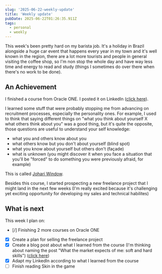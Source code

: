 ```yaml
---
slug: '2025-06-22-weekly-update'
title: 'Weekly update'
pubDate: 2025-06-22T01:26:35.911Z
tags:
  - personal
  - weekly
---
```


This week's been pretty hard on my barista job. It's a holiday in Brazil alongside a huge car event that happens every year in my town and it's well known in the region, there are a lot more tourists and people in general visiting the coffee shop, so I'm non stop the whole day and have way less time and energy to read and study (things I sometimes do over there when there's no work to be done).

## An Achievement

I finished a course from Oracle ONE. I posted it on LinkedIn ([click here](https://www.linkedin.com/posts/dantas15_gustavo-dantas-curso-desenvolvimento-de-activity-7341281892211535872-aJ2H)).

I learned some stuff that were probably stopping me from advancing on recruitment processes, especially the personality ones. For example, I used to think that saying different things on "what you think about yourself X what others think about you" was a good thing, but it's quite the opposite, those questions are useful to understand your self knowledge:

- what you and others know about you
- what others know but you don't about yourself (blind spot)
- what you know about yourself but others don't (façade)
- what is unknown (you might discover it when you face a situation that you'll be "forced" to do something you were previously afraid, for example)

This is called [Johari Window](https://en.wikipedia.org/wiki/Johari_window).

Besides this course, I started prospecting a new freelance project that I might land in the next few weeks (I'm really excited because it's challenging yet exciting opportunity for developing my sales and technical habilites)

## What is next

This week I plan on:

- [/] Finishing 2 more courses on Oracle ONE
- [x] Create a plan for selling the freelance project
- [x] Create a blog post about what I learned from the course (I'm thinking about naming the post "What the market expects of me: soft and hard skills") ([click here](/blog/about-careers))
- [x] Adapt my LinkedIn according to what I learned from the course
- [ ] Finish reading Skin in the game

